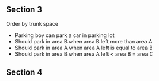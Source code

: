 






## Section 3
 Order by trunk space 
  
* Parking boy can park a car in parking lot
* Should park in area B when area B left more than area A
* Should park in area A when area A left is equal to area B
* Should park in area B when area A left < area B = area C

## Section 4 

